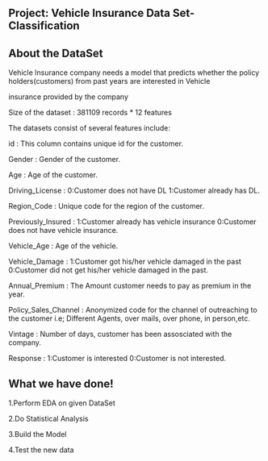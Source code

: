 Project: Vehicle Insurance Data Set-Classification
-----------------------------------------------------------------------


About the DataSet
---------------------------------------------------------------------------------------------------------------------------------------------------
Vehicle Insurance company needs a model that predicts whether the policy holders(customers) from past years are interested in Vehicle 

insurance provided by the company

Size of the dataset : 381109 records * 12 features

The datasets consist of several features include:

id  : This column contains unique id for the customer.

Gender : Gender of the customer.

Age : Age of the customer.

Driving_License : 0:Customer does not have DL
                  1:Customer already has DL.

Region_Code : Unique code for the region of the customer.

Previously_Insured : 1:Customer already has vehicle insurance
                     0:Customer does not have vehicle insurance.

Vehicle_Age : Age of the vehicle.

Vehicle_Damage : 1:Customer got his/her vehicle damaged in the past
                 0:Customer did not get his/her vehicle damaged in the past.

Annual_Premium : The Amount customer needs to pay as premium in the year.

Policy_Sales_Channel : Anonymized code for the channel of outreaching to the customer 
                       i.e; Different Agents, over mails, over phone, in person,etc.

Vintage : Number of days, customer has been assosciated with the company.

Response : 1:Customer is interested
           0:Customer is not interested.
 

What we have done!
---------------------------------------------------------------------------------------------------------------------------------------------------
1.Perform EDA on given DataSet

2.Do Statistical Analysis

3.Build the Model

4.Test the new data